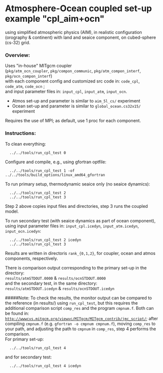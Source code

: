 Atmosphere-Ocean coupled set-up example "cpl_aim+ocn"
================================================================================
using simplified atmospheric physics (AIM), in realistic configuration (orography
& continent) with land and seaice component, on cubed-sphere (cs-32) grid.

### Overview:
Uses "in-house" MITgcm coupler<br>
(`pkg/atm_ocn_coupler`, `pkg/compon_communic`, `pkg/atm_compon_interf`, `pkg/ocn_compon_interf`)<br>
with each component config and customized src code in: `code_cpl`, `code_atm`, `code_ocn` ;<br>
and input parameter files in: `input_cpl`, `input_atm`, `input_ocn`.

- Atmos set-up and parameter is similar to `aim_5l_cs/` experiment
- Ocean set-up and parameter is similar to `global_ocean.cs32x15/` experiment

Requires the use of MPI; as default, use 1 proc for each component.

### Instructions:
To clean everything:
```
  ../../tools/run_cpl_test 0
```

Configure and compile, e.g., using gfortran optfile:
```
  ../../tools/run_cpl_test 1 -of ../../tools/build_options/linux_amd64_gfortran
```

To run primary setup, thermodynamic seaice only (no seaice dynamics):

```
  ../../tools/run_cpl_test 2
  ../../tools/run_cpl_test 3
```
Step 2 above copies input files and directories, step 3 runs the coupled model.

To run secondary test (with seaice dynamics as part of ocean component), using input parameter files in: `input_cpl.icedyn`, `input_atm.icedyn`, `input_ocn.icedyn`:

```
  ../../tools/run_cpl_test 2 icedyn
  ../../tools/run_cpl_test 3
```

Results are written in directoris `rank_{0,1,2}`, for coupler, ocean and atmos components, respectively.

There is comparison output corresponding to the primary set-up in the directory:<br>
`results/atmSTDOUT.0000` & `results/ocnSTDOUT.0000`<br>
and the secondary test, in the same directory:<br>
`results/atmSTDOUT.icedyn` & `results/ocnSTDOUT.icedyn`

#####Note:
To check the results, the monitor output can be compared to the reference (in results/) using `run_cpl_test`, but this requires the additional comparison script `comp_res` and the program `cmpnum.f`. Both can be found in:
 [`http://wwwcvs.mitgcm.org/viewvc/MITgcm/MITgcm_contrib/jmc_script/`](http://wwwcvs.mitgcm.org/viewvc/MITgcm/MITgcm_contrib/jmc_script/); after compiling `cmpnum.f` (e.g. `gfortran -o cmpnum cmpnum.f`), moving `comp_res` to your path, and adjusting the path to `cmpnum` in `comp_res`, 
step 4 performs the comparison.<br>
For primary set-up:

```
  ../../tools/run_cpl_test 4
```
and for secondary test:

```
  ../../tools/run_cpl_test 4 icedyn
```
